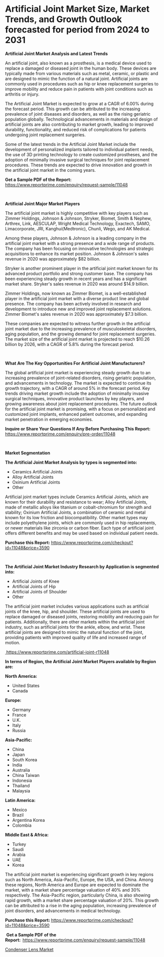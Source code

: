 <p><h1>Artificial Joint Market Size, Market Trends, and Growth Outlook forecasted for period from 2024 to 2031</h1></p><p><strong>Artificial Joint Market Analysis and Latest Trends</strong></p>
<p><p>An artificial joint, also known as a prosthesis, is a medical device used to replace a damaged or diseased joint in the human body. These devices are typically made from various materials such as metal, ceramic, or plastic and are designed to mimic the function of a natural joint. Artificial joints are commonly used in procedures such as hip or knee replacement surgeries to improve mobility and reduce pain in patients with joint conditions such as arthritis or injury.</p><p>The Artificial Joint Market is expected to grow at a CAGR of 6.00% during the forecast period. This growth can be attributed to the increasing prevalence of joint diseases and disorders, as well as the rising geriatric population globally. Technological advancements in materials and design of artificial joints are also contributing to market growth, leading to improved durability, functionality, and reduced risk of complications for patients undergoing joint replacement surgeries.</p><p>Some of the latest trends in the Artificial Joint Market include the development of personalized implants tailored to individual patient needs, the use of 3D printing technology to create customized prostheses, and the adoption of minimally invasive surgical techniques for joint replacement procedures. These trends are expected to drive innovation and growth in the artificial joint market in the coming years.</p></p>
<p><strong>Get a Sample PDF of the Report:&nbsp;</strong> <a href="https://www.reportprime.com/enquiry/request-sample/11048">https://www.reportprime.com/enquiry/request-sample/11048</a></p>
<p>&nbsp;</p>
<p><strong>Artificial Joint Major Market Players</strong></p>
<p><p>The artificial joint market is highly competitive with key players such as Zimmer Holdings, Johnson & Johnson, Stryker, Biomet, Smith & Nephew, Arthrex, Link, AESCULAP, Wright Medical Technology, Exactech, SAMO, Limacorporate, JRI, Kanghui(Medtronic), Chunli, Wego, and AK Medical. </p><p>Among these players, Johnson & Johnson is a leading company in the artificial joint market with a strong presence and a wide range of products. The company has been focusing on innovative technologies and strategic acquisitions to enhance its market position. Johnson & Johnson's sales revenue in 2020 was approximately $82 billion.</p><p>Stryker is another prominent player in the artificial joint market known for its advanced product portfolio and strong customer base. The company has been experiencing steady growth in recent years and has a significant market share. Stryker's sales revenue in 2020 was around $14.9 billion.</p><p>Zimmer Holdings, now known as Zimmer Biomet, is a well-established player in the artificial joint market with a diverse product line and global presence. The company has been actively involved in research and development to introduce new and improved joint replacement solutions. Zimmer Biomet's sales revenue in 2020 was approximately $7.3 billion.</p><p>These companies are expected to witness further growth in the artificial joint market due to the increasing prevalence of musculoskeletal disorders, aging population, and the growing demand for joint replacement surgeries. The market size of the artificial joint market is projected to reach $10.26 billion by 2026, with a CAGR of 5.8% during the forecast period.</p></p>
<p>&nbsp;</p>
<p><strong>What Are The Key Opportunities For Artificial Joint Manufacturers?</strong></p>
<p><p>The global artificial joint market is experiencing steady growth due to an increasing prevalence of joint-related disorders, rising geriatric population, and advancements in technology. The market is expected to continue its growth trajectory, with a CAGR of around 5% in the forecast period. Key trends driving market growth include the adoption of minimally invasive surgical techniques, innovative product launches by key players, and growing awareness about joint replacement procedures. The future outlook for the artificial joint market is promising, with a focus on personalized and customized joint implants, enhanced patient outcomes, and expanding market penetration in emerging economies.</p></p>
<p><strong>Inquire or Share Your Questions If Any Before Purchasing This Report:</strong> <a href="https://www.reportprime.com/enquiry/pre-order/11048">https://www.reportprime.com/enquiry/pre-order/11048</a></p>
<p>&nbsp;</p>
<p><strong>Market Segmentation</strong></p>
<p><strong>The Artificial Joint Market Analysis by types is segmented into:</strong></p>
<p><ul><li>Ceramics Artificial Joints</li><li>Alloy Artificial Joints</li><li>Oxinium Artificial Joints</li><li>Other</li></ul></p>
<p><p>Artificial joint market types include Ceramics Artificial Joints, which are known for their durability and resistance to wear; Alloy Artificial Joints, made of metallic alloys like titanium or cobalt-chromium for strength and stability; Oxinium Artificial Joints, a combination of ceramic and metal known for its low friction and biocompatibility. Other market types may include polyethylene joints, which are commonly used in hip replacements, or newer materials like zirconia or carbon fiber. Each type of artificial joint offers different benefits and may be used based on individual patient needs.</p></p>
<p><strong>Purchase this Report:&nbsp;</strong><a href="https://www.reportprime.com/checkout?id=11048&price=3590">https://www.reportprime.com/checkout?id=11048&price=3590</a></p>
<p>&nbsp;</p>
<p><strong>The Artificial Joint Market Industry Research by Application is segmented into:</strong></p>
<p><ul><li>Artificial Joints of Knee</li><li>Artificial Joints of Hip</li><li>Artificial Joints of Shoulder</li><li>Other</li></ul></p>
<p><p>The artificial joint market includes various applications such as artificial joints of the knee, hip, and shoulder. These artificial joints are used to replace damaged or diseased joints, restoring mobility and reducing pain for patients. Additionally, there are other markets within the artificial joint industry, such as artificial joints for the ankle, elbow, and wrist. These artificial joints are designed to mimic the natural function of the joint, providing patients with improved quality of life and increased range of motion.</p></p>
<p><a href="https://www.reportprime.com/artificial-joint-r11048">&nbsp;https://www.reportprime.com/artificial-joint-r11048</a></p>
<p><strong>In terms of Region, the Artificial Joint Market Players available by Region are:</strong></p>
<p>
    <p> <strong> North America: </strong>
        <ul>
            <li>United States</li>
            <li>Canada</li>
        </ul>
        </p> 
    <p> <strong> Europe: </strong>
        <ul>
            <li>Germany</li>
            <li>France</li>
            <li>U.K.</li>
            <li>Italy</li>
            <li>Russia</li>
        </ul>
        </p> 
    <p> <strong> Asia-Pacific: </strong>
        <ul>
            <li>China</li>
            <li>Japan</li>
            <li>South Korea</li>
            <li>India</li>
            <li>Australia</li>
            <li>China Taiwan</li>
            <li>Indonesia</li>
            <li>Thailand</li>
            <li>Malaysia</li>
        </ul>
        </p> 
    <p> <strong> Latin America: </strong>
        <ul>
            <li>Mexico</li>
            <li>Brazil</li>
            <li>Argentina Korea</li>
            <li>Colombia</li>
        </ul>
        </p> 
    <p> <strong> Middle East & Africa: </strong>
        <ul>
            <li>Turkey</li>
            <li>Saudi</li>
            <li>Arabia</li>
            <li>UAE</li>
            <li>Korea</li>
        </ul>
    </p>
    </p>
<p><p>The artificial joint market is experiencing significant growth in key regions such as North America, Asia-Pacific, Europe, the USA, and China. Among these regions, North America and Europe are expected to dominate the market, with a market share percentage valuation of 40% and 30% respectively. The Asia-Pacific region, particularly China, is also showing rapid growth, with a market share percentage valuation of 20%. This growth can be attributed to a rise in the aging population, increasing prevalence of joint disorders, and advancements in medical technology.</p></p>
<p><strong>Purchase this Report: </strong><a href="https://www.reportprime.com/checkout?id=11048&price=3590">https://www.reportprime.com/checkout?id=11048&price=3590</a></p>
<p>&nbsp;<strong>Get a Sample PDF of the Report:&nbsp;&nbsp;</strong><a href="https://www.reportprime.com/enquiry/request-sample/11048">https://www.reportprime.com/enquiry/request-sample/11048</a></p>
<p><strong></strong></p>
<p><p><a href="https://fuschia-pecorino-a6d.notion.site/Condenser-Lens-Market-Size-and-Market-Trends-Complete-Industry-Overview-2024-to-2031-d572602821ad4fdf8a456f3306f2a414">Condenser Lens Market</a></p></p>